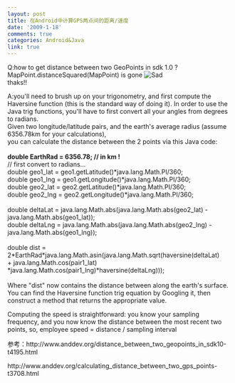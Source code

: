```yaml
---
layout: post
title: 在Android中计算GPS两点间的距离/速度
date: '2009-1-18'
comments: true
categories: Android&Java
link: true
---
```

<p>Q:<span class="postbody">how to get distance between two GeoPoints in sdk 1.0 ? MapPoint.distanceSquared(MapPoint) is gone <img border="0" alt="Sad" src="http://www.anddev.org/images/smiles/sad.png" /> <br />
thaks!! <br />
</span></p>
<p><span class="postbody">A:</span><span class="postbody">you'll need to brush up on your trigonometry, and first compute the Haversine function (this is the standard way of doing it). In order to use the Java trig functions, you'll have to first convert all your angles from degrees to radians. <br />
Given two longitude/latitude pairs, and the earth's average radius (assume 6356.78km for your calculations), <br />
you can calculate the distance between the 2 points via this Java code: <br />
<br />
<strong>     	double EarthRad = 6356.78;	// in km ! </strong><br />
// first convert to radians... <br />
double geo1_lat = geo1.getLatitude()*java.lang.Math.PI/360; <br />
double geo1_lng = geo1.getLongitude()*java.lang.Math.PI/360; <br />
double geo2_lat = geo2.getLatitude()*java.lang.Math.PI/360; <br />
double geo2_lng = geo2.getLongitude()*java.lang.Math.PI/360; <br />
<br />
double deltaLat = java.lang.Math.abs(java.lang.Math.abs(geo2_lat) - java.lang.Math.abs(geo1_lat)); <br />
double deltaLng = java.lang.Math.abs(java.lang.Math.abs(geo2_lng) - java.lang.Math.abs(geo1_lng)); <br />
<br />
double dist = 2*EarthRad*java.lang.Math.asin(java.lang.Math.sqrt(haversine(deltaLat) <br />
+ java.lang.Math.cos(pair1_lat) <br />
*java.lang.Math.cos(pair1_lng)*haversine(deltaLng))); <br />
<br />
Where &quot;dist&quot; now contains the distance between along the earth's surface. <br />
You can find the Haversine function trig equation by Googling it, then construct a method that returns the appropriate value.</span></p>
<p><span class="postbody">Computing the speed is straightforward: you know your sampling frequency, and you now know the distance between the most recent two points, so, employee speed = distance / sampling interval</span></p>
<p><span class="postbody">参考：http://www.anddev.org/distance_between_two_geopoints_in_sdk10-t4195.html</span></p>
<p><span class="postbody">http://www.anddev.org/calculating_distance_between_two_gps_points-t3708.html</span></p>
<p><span class="postbody"><br />
</span></p>
